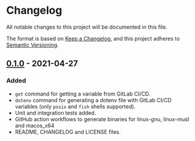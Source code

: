# Changelog
All notable changes to this project will be documented in this file.

The format is based on [Keep a Changelog](https://keepachangelog.com/en/1.0.0/),
and this project adheres to [Semantic Versioning](https://semver.org/spec/v2.0.0.html).

## [0.1.0](https://github.com/pedrodotmc/gitlab-rescue/releases/tag/0.1.0) - 2021-04-27
### Added
- `get` command for getting a variable from GitLab CI/CD.
- `dotenv` command for generating a dotenv file with GitLab CI/CD variables (only `posix` and `fish` shells supported).
- Unit and integration tests added.
- GitHub action workflows to generate binaries for linux-gnu, linux-musl and macos_x64
- README, CHANGELOG and LICENSE files.
